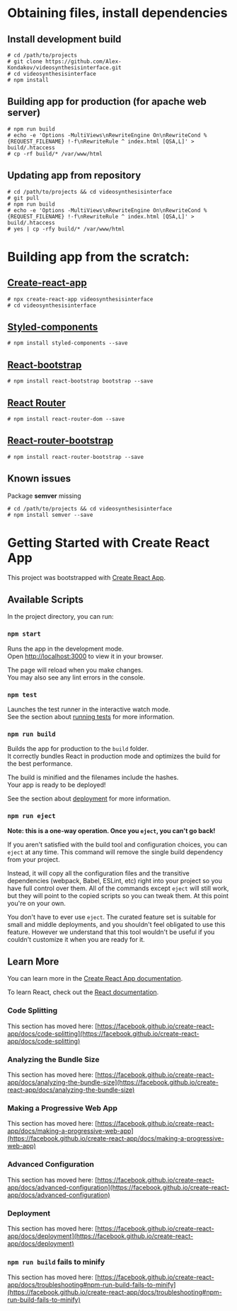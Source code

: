 
# Obtaining files, install dependencies

## Install development build
```shell
# cd /path/to/projects
# git clone https://github.com/Alex-Kondakov/videosynthesisinterface.git
# cd videosynthesisinterface
# npm install
```

## Building app for production (for apache web server)
```shell
# npm run build
# echo -e 'Options -MultiViews\nRewriteEngine On\nRewriteCond %{REQUEST_FILENAME} !-f\nRewriteRule ^ index.html [QSA,L]' > build/.htaccess
# cp -rf build/* /var/www/html
```

## Updating app from repository
```shell
# cd /path/to/projects && cd videosynthesisinterface
# git pull
# npm run build
# echo -e 'Options -MultiViews\nRewriteEngine On\nRewriteCond %{REQUEST_FILENAME} !-f\nRewriteRule ^ index.html [QSA,L]' > build/.htaccess
# yes | cp -rfy build/* /var/www/html
```

# Building app from the scratch:

## [Create-react-app](https://create-react-app.dev)
```shell
# npx create-react-app videosynthesisinterface
# cd videosynthesisinterface
```

## [Styled-components](https://styled-components.com)
```shell
# npm install styled-components --save
```

## [React-bootstrap](https://react-bootstrap.github.io)
```shell
# npm install react-bootstrap bootstrap --save
```

## [React Router](https://reactrouter.com)
```shell
# npm install react-router-dom --save
```

## [React-router-bootstrap](https://github.com/react-bootstrap/react-router-bootstrap)
```shell
# npm install react-router-bootstrap --save
```

## Known issues
Package **semver** missing
```shell
# cd /path/to/projects && cd videosynthesisinterface
# npm install semver --save
```






# Getting Started with Create React App

This project was bootstrapped with [Create React App](https://github.com/facebook/create-react-app).

## Available Scripts

In the project directory, you can run:

### `npm start`

Runs the app in the development mode.\
Open [http://localhost:3000](http://localhost:3000) to view it in your browser.

The page will reload when you make changes.\
You may also see any lint errors in the console.

### `npm test`

Launches the test runner in the interactive watch mode.\
See the section about [running tests](https://facebook.github.io/create-react-app/docs/running-tests) for more information.

### `npm run build`

Builds the app for production to the `build` folder.\
It correctly bundles React in production mode and optimizes the build for the best performance.

The build is minified and the filenames include the hashes.\
Your app is ready to be deployed!

See the section about [deployment](https://facebook.github.io/create-react-app/docs/deployment) for more information.

### `npm run eject`

**Note: this is a one-way operation. Once you `eject`, you can't go back!**

If you aren't satisfied with the build tool and configuration choices, you can `eject` at any time. This command will remove the single build dependency from your project.

Instead, it will copy all the configuration files and the transitive dependencies (webpack, Babel, ESLint, etc) right into your project so you have full control over them. All of the commands except `eject` will still work, but they will point to the copied scripts so you can tweak them. At this point you're on your own.

You don't have to ever use `eject`. The curated feature set is suitable for small and middle deployments, and you shouldn't feel obligated to use this feature. However we understand that this tool wouldn't be useful if you couldn't customize it when you are ready for it.

## Learn More

You can learn more in the [Create React App documentation](https://facebook.github.io/create-react-app/docs/getting-started).

To learn React, check out the [React documentation](https://reactjs.org/).

### Code Splitting

This section has moved here: [https://facebook.github.io/create-react-app/docs/code-splitting](https://facebook.github.io/create-react-app/docs/code-splitting)

### Analyzing the Bundle Size

This section has moved here: [https://facebook.github.io/create-react-app/docs/analyzing-the-bundle-size](https://facebook.github.io/create-react-app/docs/analyzing-the-bundle-size)

### Making a Progressive Web App

This section has moved here: [https://facebook.github.io/create-react-app/docs/making-a-progressive-web-app](https://facebook.github.io/create-react-app/docs/making-a-progressive-web-app)

### Advanced Configuration

This section has moved here: [https://facebook.github.io/create-react-app/docs/advanced-configuration](https://facebook.github.io/create-react-app/docs/advanced-configuration)

### Deployment

This section has moved here: [https://facebook.github.io/create-react-app/docs/deployment](https://facebook.github.io/create-react-app/docs/deployment)

### `npm run build` fails to minify

This section has moved here: [https://facebook.github.io/create-react-app/docs/troubleshooting#npm-run-build-fails-to-minify](https://facebook.github.io/create-react-app/docs/troubleshooting#npm-run-build-fails-to-minify)
